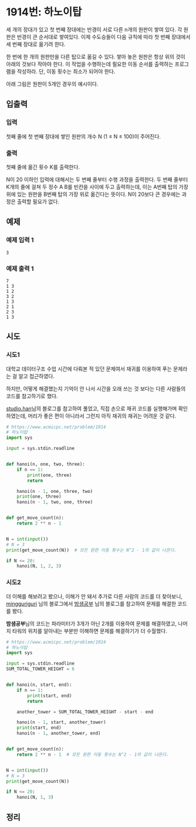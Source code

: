 # 1914번: 하노이탑

세 개의 장대가 있고 첫 번째 장대에는 반경이 서로 다른 n개의 원판이 쌓여 있다. 각 원판은 반경이 큰 순서대로 쌓여있다. 이제 수도승들이 다음 규칙에 따라 첫 번째 장대에서 세 번째 장대로 옮기려 한다.

한 번에 한 개의 원판만을 다른 탑으로 옮길 수 있다.
쌓아 놓은 원판은 항상 위의 것이 아래의 것보다 작아야 한다.
이 작업을 수행하는데 필요한 이동 순서를 출력하는 프로그램을 작성하라. 단, 이동 횟수는 최소가 되어야 한다.

아래 그림은 원판이 5개인 경우의 예시이다.

## 입출력

### 입력

첫째 줄에 첫 번째 장대에 쌓인 원판의 개수 N (1 ≤ N ≤ 100)이 주어진다.

### 출력

첫째 줄에 옮긴 횟수 K를 출력한다.

N이 20 이하인 입력에 대해서는 두 번째 줄부터 수행 과정을 출력한다. 
두 번째 줄부터 K개의 줄에 걸쳐 두 정수 A B를 빈칸을 사이에 두고 출력하는데, 
이는 A번째 탑의 가장 위에 있는 원판을 B번째 탑의 가장 위로 옮긴다는 뜻이다. 
N이 20보다 큰 경우에는 과정은 출력할 필요가 없다.

## 예제

### 예제 입력 1

```text
3
```

### 예제 출력 1

```text
7
1 3
1 2
3 2
1 3
2 1
2 3
1 3
```

## 시도

### 시도1

대학교 데이터구조 수업 시간에 다뤄본 적 있던 문제여서 재귀를 이용하여 푸는 문제라는 걸 알고 접근하였다.

하지만, 어떻게 해결했는지 기억이 안 나서 시간을 오래 쓰는 것 보다는 다른 사람들의 코드를 참고하기로 했다.

[studio.han](https://stdio-han.tistory.com/83)님의 블로그를 참고하여 풀었고, 
직접 손으로 재귀 코드를 실행해가며 확인하였는데, 머리가 좋은 편이 아니라서 그런지 아직 재귀의 재귀는 어려운 것 같다.  

```python
# https://www.acmicpc.net/problem/1914
# 하노이탑
import sys

input = sys.stdin.readline


def hanoi(n, one, two, three):
    if n == 1:
        print(one, three)
        return

    hanoi(n - 1, one, three, two)
    print(one, three)
    hanoi(n - 1, two, one, three)


def get_move_count(n):
    return 2 ** n - 1


N = int(input()) 
# N = 3
print(get_move_count(N))  # 모든 원판 이동 횟수는 N^2 - 1의 값이 나온다.

if N <= 20:
    hanoi(N, 1, 2, 3)
```

### 시도2

더 이해를 해보려고 봤으나, 이해가 안 돼서 추가로 다른 사람의 코드를 더 찾아보니,
[mingguriguri](https://velog.io/@miiingirok/백준-1914.-하노이탑-Python#내-코드-보완) 님의 블로그에서 
[밤샘공부](https://study-all-night.tistory.com/6) 님의 블로그를 참고하여 문제를 해결한 코드를 봤다.

**밤샘공부**님의 코드는 파라미터가 3개가 아닌 2개를 이용하여 문제를 해결하였고, 
나머지 타워의 위치를 알아내는 부분만 이해하면 문제를 해결하기가 더 수월했다. 

```python
# https://www.acmicpc.net/problem/1914
# 하노이탑
import sys

input = sys.stdin.readline
SUM_TOTAL_TOWER_HEIGHT = 6


def hanoi(n, start, end):
    if n == 1:
        print(start, end)
        return

    another_tower = SUM_TOTAL_TOWER_HEIGHT - start - end

    hanoi(n - 1, start, another_tower)
    print(start, end)
    hanoi(n - 1, another_tower, end)


def get_move_count(n):
    return 2 ** n - 1  # 모든 원판 이동 횟수는 N^2 - 1의 값이 나온다.


N = int(input())
# N = 3
print(get_move_count(N))

if N <= 20:
    hanoi(N, 1, 3)
```

## 정리

